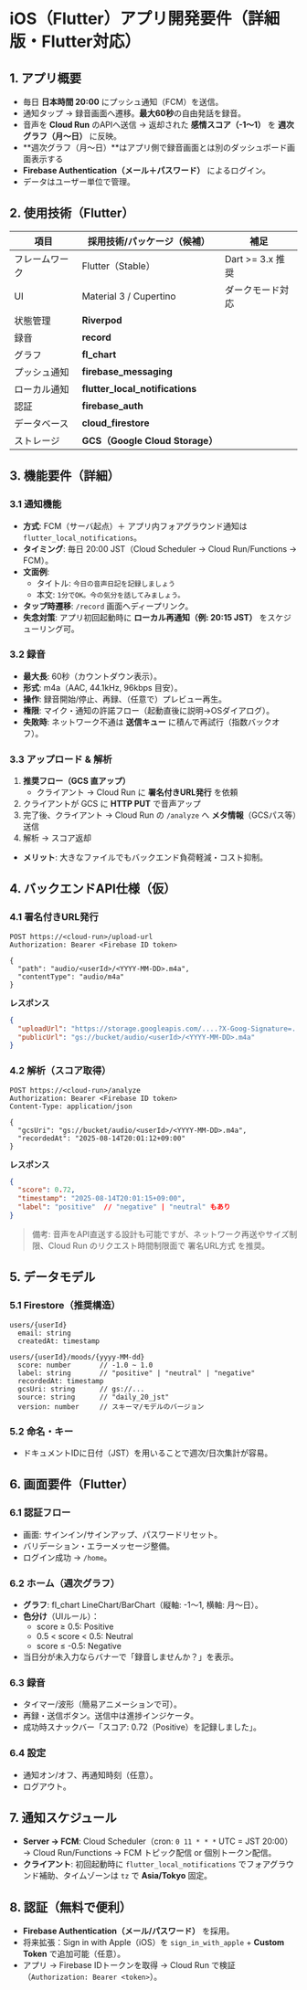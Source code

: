 # iOS（Flutter）アプリ開発要件（詳細版・Flutter対応）

## 1. アプリ概要

- 毎日 **日本時間 20:00** にプッシュ通知（FCM）を送信。
- 通知タップ → 録音画面へ遷移。**最大60秒**の自由発話を録音。
- 音声を **Cloud Run** のAPIへ送信 → 返却された **感情スコア（-1〜1）** を **週次グラフ（月〜日）** に反映。
- **週次グラフ（月〜日）**はアプリ側で録音画面とは別のダッシュボード画面表示する
- **Firebase Authentication（メール＋パスワード）** によるログイン。
- データはユーザー単位で管理。

## 2. 使用技術（Flutter）

| 項目 | 採用技術/パッケージ（候補） | 補足 |
|------|---------------------------|------|
| フレームワーク | Flutter（Stable） | Dart >= 3.x 推奨 |
| UI | Material 3 / Cupertino | ダークモード対応 |
| 状態管理 | **Riverpod** | |
| 録音 | **record** | |
| グラフ | **fl_chart** | |
| プッシュ通知 | **firebase_messaging** | |
| ローカル通知 | **flutter_local_notifications** | |
| 認証 | **firebase_auth** | |
| データベース | **cloud_firestore** | |
| ストレージ | **GCS（Google Cloud Storage）** | |

## 3. 機能要件（詳細）

### 3.1 通知機能

- **方式**: FCM（サーバ起点）＋ アプリ内フォアグラウンド通知は `flutter_local_notifications`。
- **タイミング**: 毎日 20:00 JST（Cloud Scheduler → Cloud Run/Functions → FCM）。
- **文面例**:
    - タイトル: `今日の音声日記を記録しましょう`
    - 本文: `1分でOK。今の気分を話してみましょう。`
- **タップ時遷移**: `/record` 画面へディープリンク。
- **失念対策**: アプリ初回起動時に **ローカル再通知（例: 20:15 JST）** をスケジューリング可。

### 3.2 録音

- **最大長**: 60秒（カウントダウン表示）。
- **形式**: m4a（AAC, 44.1kHz, 96kbps 目安）。
- **操作**: 録音開始/停止、再録、（任意で）プレビュー再生。
- **権限**: マイク・通知の許諾フロー（起動直後に説明→OSダイアログ）。
- **失敗時**: ネットワーク不通は **送信キュー** に積んで再試行（指数バックオフ）。

### 3.3 アップロード & 解析

1. **推奨フロー（GCS 直アップ）**
   - クライアント → Cloud Run に **署名付きURL発行** を依頼
2. クライアントが GCS に **HTTP PUT** で音声アップ
3. 完了後、クライアント → Cloud Run の `/analyze` へ **メタ情報**（GCSパス等）送信
4. 解析 → スコア返却
- **メリット**: 大きなファイルでもバックエンド負荷軽減・コスト抑制。

## 4. バックエンドAPI仕様（仮）

### 4.1 署名付きURL発行

```http
POST https://<cloud-run>/upload-url
Authorization: Bearer <Firebase ID token>

{
  "path": "audio/<userId>/<YYYY-MM-DD>.m4a",
  "contentType": "audio/m4a"
}
```

**レスポンス**

```json
{
  "uploadUrl": "https://storage.googleapis.com/....?X-Goog-Signature=...",
  "publicUrl": "gs://bucket/audio/<userId>/<YYYY-MM-DD>.m4a"
}
```

### 4.2 解析（スコア取得）

```http
POST https://<cloud-run>/analyze
Authorization: Bearer <Firebase ID token>
Content-Type: application/json

{
  "gcsUri": "gs://bucket/audio/<userId>/<YYYY-MM-DD>.m4a",
  "recordedAt": "2025-08-14T20:01:12+09:00"
}
```

**レスポンス**

```json
{
  "score": 0.72,
  "timestamp": "2025-08-14T20:01:15+09:00",
  "label": "positive"  // "negative" | "neutral" もあり
}
```

> 備考: 音声をAPI直送する設計も可能ですが、ネットワーク再送やサイズ制限、Cloud Run のリクエスト時間制限面で 署名URL方式 を推奨。

## 5. データモデル

### 5.1 Firestore（推奨構造）

```
users/{userId}
  email: string
  createdAt: timestamp

users/{userId}/moods/{yyyy-MM-dd}
  score: number       // -1.0 ~ 1.0
  label: string       // "positive" | "neutral" | "negative"
  recordedAt: timestamp
  gcsUri: string      // gs://...
  source: string      // "daily_20_jst"
  version: number     // スキーマ/モデルのバージョン
```

### 5.2 命名・キー

- ドキュメントIDに日付（JST）を用いることで週次/日次集計が容易。

## 6. 画面要件（Flutter）

### 6.1 認証フロー

- 画面: サインイン/サインアップ、パスワードリセット。
- バリデーション・エラーメッセージ整備。
- ログイン成功 → `/home`。

### 6.2 ホーム（週次グラフ）

- **グラフ**: fl_chart LineChart/BarChart（縦軸: -1〜1, 横軸: 月〜日）。
- **色分け**（UIルール）：
    - score ≥ 0.5: Positive
    - 0.5 < score < 0.5: Neutral
    - score ≤ -0.5: Negative
- 当日分が未入力ならバナーで「録音しませんか？」を表示。

### 6.3 録音

- タイマー/波形（簡易アニメーションで可）。
- 再録・送信ボタン。送信中は進捗インジケータ。
- 成功時スナックバー「スコア: 0.72（Positive）を記録しました」。

### 6.4 設定

- 通知オン/オフ、再通知時刻（任意）。
- ログアウト。

## 7. 通知スケジュール

- **Server → FCM**: Cloud Scheduler（cron: `0 11 * * *` UTC = JST 20:00） → Cloud Run/Functions → FCM トピック配信 or 個別トークン配信。
- **クライアント**: 初回起動時に `flutter_local_notifications` でフォアグラウンド補助、タイムゾーンは `tz` で **Asia/Tokyo** 固定。

## 8. 認証（無料で便利）

- **Firebase Authentication（メール/パスワード）** を採用。
- 将来拡張：Sign in with Apple（iOS）を `sign_in_with_apple` + **Custom Token** で追加可能（任意）。
- アプリ → Firebase IDトークンを取得 → Cloud Run で検証（`Authorization: Bearer <token>`）。

